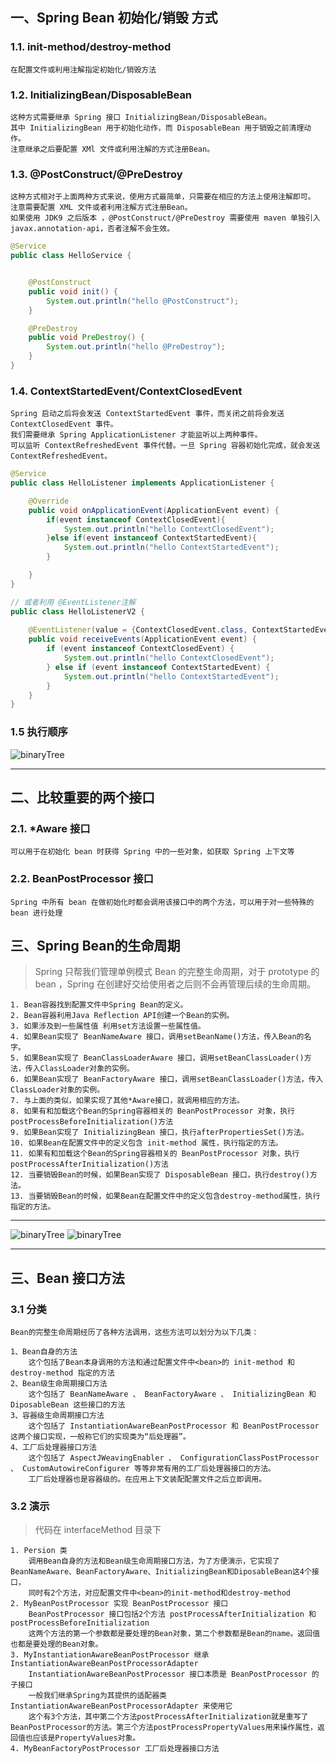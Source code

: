 ## 一、Spring Bean 初始化/销毁 方式
### 1.1. init-method/destroy-method
    在配置文件或利用注解指定初始化/销毁方法
    
### 1.2. InitializingBean/DisposableBean
    这种方式需要继承 Spring 接口 InitializingBean/DisposableBean。
    其中 InitializingBean 用于初始化动作，而 DisposableBean 用于销毁之前清理动作。
    注意继承之后要配置 XMl 文件或利用注解的方式注册Bean。

### 1.3. @PostConstruct/@PreDestroy
    这种方式相对于上面两种方式来说，使用方式最简单，只需要在相应的方法上使用注解即可。
    注意需要配置 XML 文件或者利用注解方式注册Bean。
    如果使用 JDK9 之后版本 ，@PostConstruct/@PreDestroy 需要使用 maven 单独引入 javax.annotation-api，否者注解不会生效。
```java
@Service
public class HelloService {


    @PostConstruct
    public void init() {
        System.out.println("hello @PostConstruct");
    }

    @PreDestroy
    public void PreDestroy() {
        System.out.println("hello @PreDestroy");
    }
}
```

### 1.4. ContextStartedEvent/ContextClosedEvent
    Spring 启动之后将会发送 ContextStartedEvent 事件，而关闭之前将会发送 ContextClosedEvent 事件。
    我们需要继承 Spring ApplicationListener 才能监听以上两种事件。
    可以监听 ContextRefreshedEvent 事件代替。一旦 Spring 容器初始化完成，就会发送 ContextRefreshedEvent。
```java
@Service
public class HelloListener implements ApplicationListener {

    @Override
    public void onApplicationEvent(ApplicationEvent event) {
        if(event instanceof ContextClosedEvent){
            System.out.println("hello ContextClosedEvent");
        }else if(event instanceof ContextStartedEvent){
            System.out.println("hello ContextStartedEvent");
        }

    }
}

// 或者利用 @EventListener注解
public class HelloListenerV2 {
    
    @EventListener(value = {ContextClosedEvent.class, ContextStartedEvent.class})
    public void receiveEvents(ApplicationEvent event) {
        if (event instanceof ContextClosedEvent) {
            System.out.println("hello ContextClosedEvent");
        } else if (event instanceof ContextStartedEvent) {
            System.out.println("hello ContextStartedEvent");
        }
    }
}

```
### 1.5 执行顺序

![binaryTree](../../../../../resources/images/init/bean-destory.png "binaryTree")

---
 

## 二、比较重要的两个接口
### 2.1. *Aware 接口
    可以用于在初始化 bean 时获得 Spring 中的一些对象，如获取 Spring 上下文等
    
### 2.2. BeanPostProcessor 接口
    Spring 中所有 bean 在做初始化时都会调用该接口中的两个方法，可以用于对一些特殊的 bean 进行处理


## 三、Spring Bean的生命周期

> Spring 只帮我们管理单例模式 Bean 的完整生命周期，对于 prototype 的 bean ，Spring 在创建好交给使用者之后则不会再管理后续的生命周期。

``` text
1. Bean容器找到配置文件中Spring Bean的定义。
2. Bean容器利用Java Reflection API创建一个Bean的实例。
3. 如果涉及到一些属性值 利用set方法设置一些属性值。
4. 如果Bean实现了 BeanNameAware 接口，调用setBeanName()方法，传入Bean的名字。
5. 如果Bean实现了 BeanClassLoaderAware 接口，调用setBeanClassLoader()方法，传入ClassLoader对象的实例。
6. 如果Bean实现了 BeanFactoryAware 接口，调用setBeanClassLoader()方法，传入ClassLoader对象的实例。
7. 与上面的类似，如果实现了其他*Aware接口，就调用相应的方法。
8. 如果有和加载这个Bean的Spring容器相关的 BeanPostProcessor 对象，执行postProcessBeforeInitialization()方法
9. 如果Bean实现了 InitializingBean 接口，执行afterPropertiesSet()方法。
10. 如果Bean在配置文件中的定义包含 init-method 属性，执行指定的方法。
11. 如果有和加载这个Bean的Spring容器相关的 BeanPostProcessor 对象，执行postProcessAfterInitialization()方法
12. 当要销毁Bean的时候，如果Bean实现了 DisposableBean 接口，执行destroy()方法。
13. 当要销毁Bean的时候，如果Bean在配置文件中的定义包含destroy-method属性，执行指定的方法。
```
--- 
![binaryTree](../../../../../resources/images/init/bean-lifeCycle.jpeg "binaryTree")
![binaryTree](../../../../../resources/images/init/bean-lifeCycleCh.png "binaryTree")

--- 

## 三、Bean 接口方法
### 3.1 分类
    Bean的完整生命周期经历了各种方法调用，这些方法可以划分为以下几类：
```text
1、Bean自身的方法
    这个包括了Bean本身调用的方法和通过配置文件中<bean>的 init-method 和 destroy-method 指定的方法
2、Bean级生命周期接口方法
    这个包括了 BeanNameAware 、 BeanFactoryAware 、 InitializingBean 和 DiposableBean 这些接口的方法
3、容器级生命周期接口方法
    这个包括了 InstantiationAwareBeanPostProcessor 和 BeanPostProcessor 这两个接口实现，一般称它们的实现类为“后处理器”。
4、工厂后处理器接口方法
    这个包括了 AspectJWeavingEnabler 、 ConfigurationClassPostProcessor 、 CustomAutowireConfigurer 等等非常有用的工厂后处理器接口的方法。
    工厂后处理器也是容器级的。在应用上下文装配配置文件之后立即调用。
```
### 3.2 演示

> 代码在 interfaceMethod 目录下
```text
1. Persion 类
    调用Bean自身的方法和Bean级生命周期接口方法，为了方便演示，它实现了BeanNameAware、BeanFactoryAware、InitializingBean和DiposableBean这4个接口，
    同时有2个方法，对应配置文件中<bean>的init-method和destroy-method
2. MyBeanPostProcessor 实现 BeanPostProcessor 接口
    BeanPostProcessor 接口包括2个方法 postProcessAfterInitialization 和 postProcessBeforeInitialization
    这两个方法的第一个参数都是要处理的Bean对象，第二个参数都是Bean的name。返回值也都是要处理的Bean对象。
3. MyInstantiationAwareBeanPostProcessor 继承 InstantiationAwareBeanPostProcessorAdapter
    InstantiationAwareBeanPostProcessor 接口本质是 BeanPostProcessor 的子接口
    一般我们继承Spring为其提供的适配器类 InstantiationAwareBeanPostProcessorAdapter 来使用它
    这个有3个方法，其中第二个方法postProcessAfterInitialization就是重写了BeanPostProcessor的方法。第三个方法postProcessPropertyValues用来操作属性，返回值也应该是PropertyValues对象。
4. MyBeanFactoryPostProcessor 工厂后处理器接口方法
```
